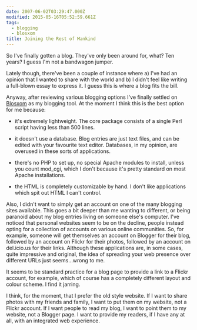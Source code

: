 ```yaml
---
date: 2007-06-02T03:29:47.000Z
modified: 2015-05-16T05:52:59.661Z
tags:
  - blogging
  - blosxom
title: Joining the Rest of Mankind
---
```


So I've finally gotten a blog. They've only been around for, what? Ten
years? I guess I'm not a bandwagon jumper.

Lately though, there've been a couple of instance where a) I've had an
opinion that I wanted to share with the world and b) I didn't feel
like writing a full-blown essay to express it. I guess this is where a
blog fits the bill.

Anyway, after reviewing various blogging options I've finally settled on
[Blosxom][1] as my blogging tool. At the moment I think this is the best
option for me because:

* it's extremely lightweight. The core package consists of a single
  Perl script having less than 500 lines.

* it doesn't use a database. Blog entries are just text files, and can
  be edited with your favourite text editor. Databases, in my opinion,
  are overused in these sorts of applications.

* there's no PHP to set up, no special Apache modules to install,
  unless you count mod_cgi, which I don't because it's pretty standard
  on most Apache installations.

* the HTML is completely customizable by hand. I don't like
  applications which spit out HTML I can't control.

Also, I didn't want to simply get an account on one of the many
blogging sites available. This goes a bit deeper than me wanting to
different, or being paranoid about my blog entries living on someone
else's computer. I've noticed that personal websites seem to be on the
decline, people instead opting for a collection of accounts on various
online communities. So, for example, someone will get themselves an
account on Blogger for their blog, followed by an account on Flickr
for their photos, followed by an account on del.icio.us for their
links. Although these applications are, in some cases, quite
impressive and original, the idea of spreading your web presence over
different URLs just seems...wrong to me.

It seems to be standard practice for a blog page to provide a link to
a Flickr account, for example, which of course has a completely
different layout and colour scheme. I find it jarring.

I think, for the moment, that I prefer the old style website. If I
want to share photos with my friends and family, I want to put them on
my website, not a Flickr account. If I want people to read my blog, I
want to point them to my website, not a Blogger page. I want to
provide my readers, if I have any at all, with an integrated web
experience.

[1]: http://blosxom.sourceforge.net/
